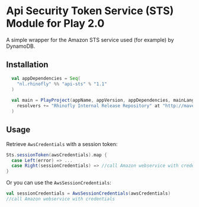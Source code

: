 Api Security Token Service (STS) Module for Play 2.0
====================================================

A simple wrapper for the Amazon STS service used (for example) by DynamoDB.

Installation
------------

``` scala
  val appDependencies = Seq(
    "nl.rhinofly" %% "api-sts" % "1.1"
  )
  
  val main = PlayProject(appName, appVersion, appDependencies, mainLang = SCALA).settings(
    resolvers += "Rhinofly Internal Release Repository" at "http://maven-repository.rhinofly.net:8081/artifactory/libs-release-local"
  )
```

Usage
-----

Retrieve `AwsCredentials` with a session token:

``` scala
Sts.sessionToken(awsCredentials).map {
  case Left(error) => ...
  case Right(sessionCredentials) => //call Amazon webservice with credentials 
}
```

Or you can use the `AwsSessionCredentials`:

``` scala
val sessionCredentials = AwsSessionCredentials(awsCredentials)
//call Amazon webservice with credentials
```


